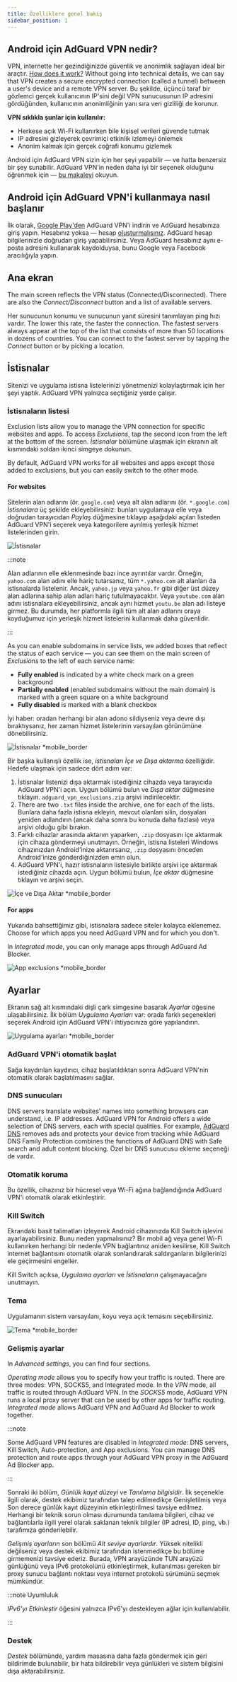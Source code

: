 ```yaml
---
title: Özelliklere genel bakış
sidebar_position: 1
---
```


## Android için AdGuard VPN nedir?

VPN, internette her gezindiğinizde güvenlik ve anonimlik sağlayan ideal bir araçtır. [How does it work?](/general/how-vpn-works) Without going into technical details, we can say that VPN creates a secure encrypted connection (called a tunnel) between a user's device and a remote VPN server. Bu şekilde, üçüncü taraf bir gözlemci gerçek kullanıcının IP'sini değil VPN sunucusunun IP adresini gördüğünden, kullanıcının anonimliğinin yanı sıra veri gizliliği de korunur.

**VPN sıklıkla şunlar için kullanılır:**

- Herkese açık Wi-Fi kullanırken bile kişisel verileri güvende tutmak
- IP adresini gizleyerek çevrimiçi etkinlik izlemeyi önlemek
- Anonim kalmak için gerçek coğrafi konumu gizlemek

Android için AdGuard VPN sizin için her şeyi yapabilir — ve hatta benzersiz bir şey sunabilir. AdGuard VPN'in neden daha iyi bir seçenek olduğunu öğrenmek için — [bu makaleyi](/general/why-adguard-vpn) okuyun.

## Android için AdGuard VPN'i kullanmaya nasıl başlanır

İlk olarak, [Google Play'den](https://play.google.com/store/apps/details?id=com.adguard.vpn) AdGuard VPN'i indirin ve AdGuard hesabınıza giriş yapın. Hesabınız yoksa — hesap [oluşturmalısınız](https://auth.adguard.com/login.html). AdGuard hesap bilgilerinizle doğrudan giriş yapabilirsiniz. Veya AdGuard hesabınız aynı e-posta adresini kullanarak kaydolduysa, bunu Google veya Facebook aracılığıyla yapın.

## Ana ekran

The main screen reflects the VPN status (Connected/Disconnected). There are also the *Connect/Disconnect* button and a list of available servers.

Her sunucunun konumu ve sunucunun yanıt süresini tanımlayan ping hızı vardır. The lower this rate, the faster the connection. The fastest servers always appear at the top of the list that consists of more than 50 locations in dozens of countries. You can connect to the fastest server by tapping the *Connect* button or by picking a location.

## İstisnalar

Sitenizi ve uygulama istisna listelerinizi yönetmenizi kolaylaştırmak için her şeyi yaptık. AdGuard VPN yalnızca seçtiğiniz yerde çalışır.

### İstisnaların listesi

Exclusion lists allow you to manage the VPN connection for specific websites and apps. To access *Exclusions*, tap the second icon from the left at the bottom of the screen. *İstisnalar* bölümüne ulaşmak için ekranın alt kısmındaki soldan ikinci simgeye dokunun.

By default, AdGuard VPN works for all websites and apps except those added to exclusions, but you can easily switch to the other mode.

#### For websites

Sitelerin alan adlarını (ör. `google.com`) veya alt alan adlarını (ör. `*.google.com`) *İstisnalara* üç şekilde ekleyebilirsiniz: bunları uygulamaya elle veya doğrudan tarayıcıdan *Paylaş* düğmesine tıklayıp aşağıdaki açılan listeden AdGuard VPN'i seçerek veya kategorilere ayrılmış yerleşik hizmet listelerinden girin.

![İstisnalar](https://cdn.adguardvpn.com/public/Adguard/kb/VPN/Screenshots/add_site_android.jpg)

:::note

Alan adlarının elle eklenmesinde bazı ince ayrıntılar vardır. Örneğin, `yahoo.com` alan adını elle hariç tutarsanız, tüm `*.yahoo.com` alt alanları da istisnalarda listelenir. Ancak, `yahoo.jp` veya `yahoo.fr` gibi diğer üst düzey alan adlarına sahip alan adları hariç tutulmayacaktır. Veya `youtube.com` alan adını istisnalara ekleyebilirsiniz, ancak aynı hizmet `youtu.be` alan adı listeye girmez. Bu durumda, her platformla ilgili tüm alt alan adlarını oraya koyduğumuz için yerleşik hizmet listelerini kullanmak daha güvenlidir.

:::

As you can enable subdomains in service lists, we added boxes that reflect the status of each service — you can see them on the main screen of *Exclusions* to the left of each service name:

- **Fully enabled** is indicated by a white check mark on a green background
- **Partially enabled** (enabled subdomains without the main domain) is marked with a green square on a white background
- **Fully disabled** is marked with a blank checkbox

 İyi haber: oradan herhangi bir alan adono sildiyseniz veya devre dışı bıraktıysanız, her zaman hizmet listelerinin varsayılan görünümüne dönebilirsiniz.

![İstisnalar *mobile_border](https://cdn.adguardvpn.com/content/kb/vpn/android/statuses.png)

Bir başka kullanışlı özellik ise, *istisnaları İçe ve Dışa aktarma* özelliğidir. Hedefe ulaşmak için sadece dört adım var:

1. İstisnalar listenizi dışa aktarmak istediğiniz cihazda veya tarayıcıda AdGuard VPN'i açın. Uygun bölümü bulun ve *Dışa aktar* düğmesine tıklayın. `adguard_vpn_exclusions.zip` arşivi indirilecektir.
2. There are two `.txt` files inside the archive, one for each of the lists. Bunlara daha fazla istisna ekleyin, mevcut olanları silin, dosyaları yeniden adlandırın (ancak daha sonra bu konuda daha fazlası) veya arşivi olduğu gibi bırakın.
3. Farklı cihazlar arasında aktarım yaparken, `.zip` dosyasını içe aktarmak için cihaza göndermeyi unutmayın. Örneğin, istisna listeleri Windows cihazınızdan Android'inize aktarırsanız, `.zip` dosyasını önceden Android'inize gönderdiğinizden emin olun.
4. AdGuard VPN'i, hazır istisnaların listesiyle birlikte arşivi içe aktarmak istediğiniz cihazda açın. Uygun bölümü bulun, *İçe aktar* düğmesine tıklayın ve arşivi seçin.

![İçe ve Dışa Aktar *mobile_border](https://cdn.adguardvpn.com/content/kb/vpn/android/imp-exp.png)

#### For apps

Yukarıda bahsettiğimiz gibi, istisnalara sadece siteler kolayca eklenemez. Choose for which apps you need AdGuard VPN and for which you don't.

In *Integrated mode*, you can only manage apps through AdGuard Ad Blocker.

![App exclusions *mobile_border](https://cdn.adguardvpn.com/content/kb/vpn/android/apps_settings.png)

## Ayarlar

Ekranın sağ alt kısmındaki dişli çark simgesine basarak *Ayarlar* öğesine ulaşabilirsiniz. İlk bölüm *Uygulama Ayarları* var: orada farklı seçenekleri seçerek Android için AdGuard VPN'i ihtiyacınıza göre yapılandırın.

![Uygulama ayarları *mobile_border](https://cdn.adguardvpn.com/content/kb/vpn/android/app_settings.png)

### AdGuard VPN'i otomatik başlat

Sağa kaydırılan kaydırıcı, cihaz başlatıldıktan sonra AdGuard VPN'nin otomatik olarak başlatılmasını sağlar.

### DNS sunucuları

DNS servers translate websites' names into something browsers can understand, i.e. IP addresses. AdGuard VPN for Android offers a wide selection of DNS servers, each with special qualities. For example, [AdGuard DNS](https://adguard-dns.io/kb/) removes ads and protects your device from tracking while AdGuard DNS Family Protection combines the functions of AdGuard DNS with Safe search and adult content blocking. Özel bir DNS sunucusu ekleme seçeneği de vardır.

### Otomatik koruma

Bu özellik, cihazınız bir hücresel veya Wi-Fi ağına bağlandığında AdGuard VPN'i otomatik olarak etkinleştirir.

### Kill Switch

Ekrandaki basit talimatları izleyerek Android cihazınızda Kill Switch işlevini ayarlayabilirsiniz. Bunu neden yapmalısınız? Bir mobil ağ veya genel Wi-Fi kullanırken herhangi bir nedenle VPN bağlantınız aniden kesilirse, Kill Switch internet bağlantısını otomatik olarak sonlandırarak saldırganların bilgilerinizi ele geçirmesini engeller.

Kill Switch açıksa, *Uygulama ayarları* ve *İstisnaların* çalışmayacağını unutmayın.

### Tema

Uygulamanın sistem varsayılanı, koyu veya açık temasını seçebilirsiniz.

![Tema *mobile_border](https://cdn.adguardvpn.com/content/kb/vpn/android/theme-light-dark.png)

### Gelişmiş ayarlar

In *Advanced settings*, you can find four sections.

*Operating mode* allows you to specify how your traffic is routed. There are three modes: VPN, SOCKS5, and Integrated mode. In the *VPN* mode, all traffic is routed through AdGuard VPN. In the *SOCKS5* mode, AdGuard VPN runs a local proxy server that can be used by other apps for traffic routing. *Integrated mode* allows AdGuard VPN and AdGuard Ad Blocker to work together.

:::note

Some AdGuard VPN features are disabled in *Integrated mode*: DNS servers, Kill Switch, Auto-protection, and App exclusions. You can manage DNS protection and route apps through your AdGuard VPN proxy in the AdGuard Ad Blocker app.

:::

Sonraki iki bölüm, *Günlük kayıt düzeyi* ve *Tanılama bilgisidir*. İlk seçenekle ilgili olarak, destek ekibimiz tarafından talep edilmedikçe Genişletilmiş veya Son derece günlük kayıt düzeyinin etkinleştirilmesi tavsiye edilmez. Herhangi bir teknik sorun olması durumunda tanılama bilgileri, cihaz ve bağlantılarla ilgili yerel olarak saklanan teknik bilgiler (IP adresi, ID, ping, vb.) tarafımıza gönderilebilir.

*Gelişmiş ayarların* son bölümü *Alt seviye ayarlardır*. Yüksek nitelikli değilseniz veya destek ekibimiz tarafından istenmedikçe bu bölüme girmemenizi tavsiye ederiz. Burada, VPN arayüzünde TUN arayüzü günlüğünü veya IPv6 protokolünü etkinleştirmek, kullanılması gereken bir proxy sunucu bağlantı noktası veya internet protokolü sürümünü seçmek mümkündür.

:::note Uyumluluk

*IPv6'yı Etkinleştir* öğesini yalnızca IPv6'yı destekleyen ağlar için kullanılabilir.

:::

### Destek

*Destek* bölümünde, yardım masasına daha fazla göndermek için geri bildirimde bulunabilir, bir hata bildirebilir veya günlükleri ve sistem bilgisini dışa aktarabilirsiniz.
